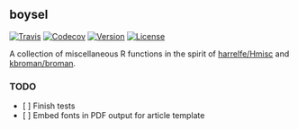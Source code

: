boysel
------

[![Travis](https://img.shields.io/travis/sboysel/boysel.svg?style=flat-square)](https://travis-ci.org/sboysel/boysel) [![Codecov](https://img.shields.io/codecov/c/github/sboysel/boysel.svg?style=flat-square)](https://codecov.io/gh/sboysel/boysel) [![Version](https://img.shields.io/badge/calver-2017.1.7-brightgreen.svg?style=flat-square)](http://calver.org/) [![License](https://img.shields.io/badge/license-GPL--3-blue.svg?style=flat-square)](https://www.gnu.org/licenses/gpl-3.0.en.html)

A collection of miscellaneous R functions in the spirit of [harrelfe/Hmisc](https://github.com/harrelfe/Hmisc) and [kbroman/broman](https://github.com/kbroman/broman).

### TODO

-   \[ \] Finish tests
-   \[ \] Embed fonts in PDF output for article template
